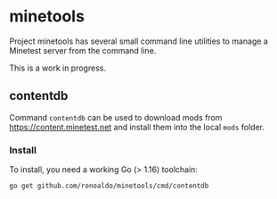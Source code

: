 # minetools

Project minetools has several small command line utilities to manage a
Minetest server from the command line.

This is a work in progress.

## contentdb

Command `contentdb` can be used to download mods from
https://content.minetest.net and install them into the local `mods` folder.


### Install

To install, you need a working Go (> 1.16) toolchain:

    go get github.com/ronoaldo/minetools/cmd/contentdb
